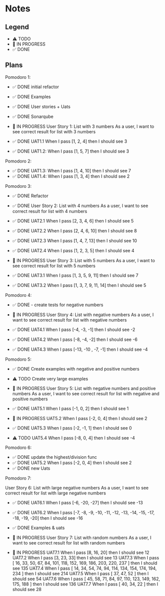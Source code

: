 # Notes

## Legend

- ⚠ TODO
- 🚧 IN PROGRESS
- ✅ DONE

## Plans

Pomodoro 1:

- ✅ DONE initial refactor
- ✅ DONE Examples
- ✅ DONE User stories + Uats
- ✅ DONE Sonarqube

- 🚧 IN PROGRESS User Story 1: List with 3 numbers
  As a user, I want to see correct result for list with 3 numbers

- ✅ DONE UAT1.1 When I pass [1, 2, 4] then I should see 3
- ✅ DONE UAT1.2: When I pass [1, 5, 7] then I should see 3

Pomodoro 2:

- ✅ DONE UAT1.3: When I pass [1, 4, 10] then I should see 7
- ✅ DONE UAT1.4: When I pass [1, 3, 4] then I should see 2

Pomodoro 3:

- ✅ DONE Refactor

- ✅ DONE User Story 2: List with 4 numbers
  As a user, I want to see correct result for list with 4 numbers

- ✅ DONE UAT2.1 When I pass [2, 3, 4, 6] then I should see 5
- ✅ DONE UAT2.2 When I pass [2, 4, 6, 10] then I should see 8
- ✅ DONE UAT2.3 When I pass [1, 4, 7, 13] then I should see 10
- ✅ DONE UAT2.4 When I pass [1, 2, 3, 5] then I should see 4

- 🚧 IN PROGRESS User Story 3: List with 5 numbers
  As a user, I want to see correct result for list with 5 numbers

- ✅ DONE UAT3.1 When I pass [1, 3, 5, 9, 11] then I should see 7
- ✅ DONE UAT3.2 When I pass [1, 3, 7, 9, 11, 14] then I should see 5

Pomodoro 4:

- ✅ DONE - create tests for negative numbers

- 🚧 IN PROGRESS User Story 4: List with negative numbers
  As a user, I want to see correct result for list with negative numbers
- ✅ DONE UAT4.1 When I pass [-4, -3, -1] then I should see -2
- ✅ DONE UAT4.2 When I pass [-8, -4, -2] then I should see -6
- ✅ DONE UAT4.3 When I pass [-13, -10 , -7, -1] then I should see -4

Pomodoro 5:

- ✅ DONE Create examples with negative and positive numbers
- ⚠ TODO Create very large examples

- 🚧 IN PROGRESS User Story 5: List with negative numbers and positive numbers
  As a user, I want to see correct result for list with negative and positive numbers

- ✅ DONE UAT5.1 When I pass [-1, 0, 2] then I should see 1
- 🚧 IN PROGRESS UAT5.2 When I pass [-2, 0, 4] then I should see 2
- ✅ DONE UAT5.3 When I pass [-2, -1, 1] then I should see 0
- ⚠ TODO UAT5.4 When I pass [-8, 0, 4] then I should see -4

Pomodoro 6:

- ✅ DONE update the highest/division func
- ✅ DONE UAT5.2 When I pass [-2, 0, 4] then I should see 2
- ✅ DONE new Uats

Pomodoro 7:

User Story 6: List with large negative numbers
As a user, I want to see correct result for list with large negative numbers

- ✅ DONE UAT6.1 When I pass [-6, -20, -27] then I should see -13
- ✅ DONE UAT6.2 When I pass [-7, -8, -9, -10, -11, -12, -13, -14, -15, -17, -18, -19, -20] then I should see -16

- ✅ DONE Examples & uats

- 🚧 IN PROGRESS User Story 7: List with random numbers
  As a user, I want to see correct result for list with random numbers

- 🚧 IN PROGRESS UAT7.1 When I pass [8, 16, 20] then I should see 12
  UAT7.2 When I pass [3, 23, 33] then I should see 13
  UAT7.3 When I pass [ 16, 33, 50, 67, 84, 101, 118, 152, 169, 186, 203, 220, 237 ] then I should see 135
  UAT7.4 When I pass [ 14, 34, 54, 74, 94, 114, 134, 154, 174, 194, 234 ] then I should see 214
  UAT7.5 When I pass [ 37, 47, 52 ] then I should see 54
  UAT7.6 When I pass [ 45, 58, 71, 84, 97, 110, 123, 149, 162, 175, 188 ] then I should see 136
  UAT7.7 When I pass [ 40, 34, 22 ] then I should see 28
